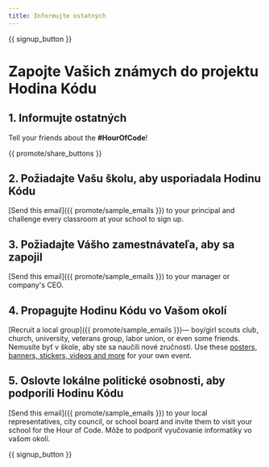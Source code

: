 ```yaml
---
title: Informujte ostatných
---
```


{{ signup_button }}

# Zapojte Vašich známych do projektu Hodina Kódu

## 1. Informujte ostatných

Tell your friends about the **#HourOfCode**!

{{ promote/share_buttons }}

## 2. Požiadajte Vašu školu, aby usporiadala Hodinu Kódu

[Send this email]({{ promote/sample_emails }}) to your principal and challenge every classroom at your school to sign up.

## 3. Požiadajte Vášho zamestnávateľa, aby sa zapojil

[Send this email]({{ promote/sample_emails }}) to your manager or company's CEO.

## 4. Propagujte Hodinu Kódu vo Vašom okolí

[Recruit a local group]({{ promote/sample_emails }})— boy/girl scouts club, church, university, veterans group, labor union, or even some friends. Nemusíte byť v škole, aby ste sa naučili nové zručnosti. Use these [posters, banners, stickers, videos and more](/promote/resources) for your own event.

## 5. Oslovte lokálne politické osobnosti, aby podporili Hodinu Kódu

[Send this email]({{ promote/sample_emails }}) to your local representatives, city council, or school board and invite them to visit your school for the Hour of Code. Môže to podporiť vyučovanie informatiky vo vašom okolí.

{{ signup_button }}